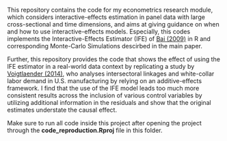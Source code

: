 This repository contains the code for my econometrics research module, which considers interactive-effects estimation in panel data with large cross-sectional and time dimensions, and aims at giving guidance on when and how to use interactive-effects models. Especially, this codes implements the Interactive-Effects Estimator (IFE) of [Bai (2009)](https://onlinelibrary.wiley.com/doi/abs/10.3982/ECTA6135) in R and corresponding Monte-Carlo Simulations descirbed in the main paper. 

Further, this repository provides the code that shows the effect of using the IFE estimator in a real-world data context by replicating a study by [Voigtlaender (2014)](https://papers.ssrn.com/sol3/papers.cfm?abstract_id=1029312), who analyses intersectoral linkages and white-collar labor demand in U.S. manufacturing by relying on an additive-effects framework. I find that the use of the IFE model leads too much more consistent results across the inclusion of various control variables by utilizing additional information in the residuals and show that the original estimates understate the causal effect.

Make sure to run all code inside this project after opening the project through the **code_reproduction.Rproj** file in this folder.
